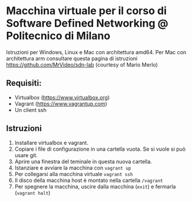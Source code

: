 # Macchina virtuale per il corso di Software Defined Networking @ Politecnico di Milano

Istruzioni per Windows, Linux e Mac con architettura amd64. Per Mac con architettura arm consultare questa pagina di istruzioni https://github.com/MrVideo/sdn-lab (courtesy of Mario Merlo)

## Requisiti:
* Virtualbox (https://www.virtualbox.org)
* Vagrant (https://www.vagrantup.com)
* Un client ssh

## Istruzioni
1. Installare virtualbox e vagrant.
2. Copiare i file di configurazione in una cartella vuota. Se si vuole si può usare git.
3. Aprire una finestra del teminale in questa nuova cartella.
4. Istanziare e avviare la macchina con `vagrant up`
5. Per collegarsi alla macchina virtuale `vagrant ssh`
6. Il disco della macchina host è montato nella cartella `/vagrant`
7. Per spegnere la macchina, uscire dalla macchina (`exit`) e fermarla (`vagrant halt`)

